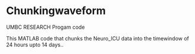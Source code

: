 # Chunkingwaveform
UMBC  RESEARCH Progam code

This MATLAB code that chunks the Neuro_ICU data into the timewindow of 24 hours upto 14 days..
